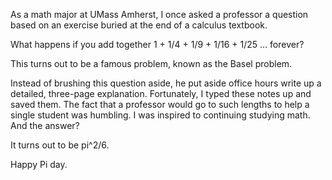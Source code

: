As a math major at UMass Amherst, I once asked a professor a question based on an exercise buried at the end of a calculus textbook.  

What happens if you add together 1 + 1/4 + 1/9 + 1/16 + 1/25 … forever?

This turns out to be a famous problem, known as the Basel problem.

Instead of brushing this question aside, he put aside office hours write up a detailed, three-page explanation.  Fortunately, I typed these notes up and saved them.  The fact that a professor would go to such lengths to help a single student was humbling.  I was inspired to continuing studying math.
And the answer?  

It turns out to be pi^2/6.

Happy Pi day. 
